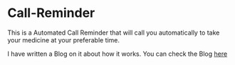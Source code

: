 # Call-Reminder
This is a Automated Call Reminder that will call you automatically to take your medicine at your preferable time.

I have written a Blog on it about how it works. You can check the Blog 
<a href="https://medium.com/@shubhamsood1406/a-daily-medicine-reminder-using-python-in-just-20-lines-of-code-c8efbfe033f2">here</a>

